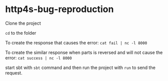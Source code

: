 # http4s-bug-reproduction
Clone the project

`cd` to the folder

To create the response that causes the error: `cat fail | nc -l 8000`

To create the similar response when parts is reversed and will not cause the error: `cat success | nc -l 8000`

start sbt with `sbt` command and then run the project with `run` to send the request.

